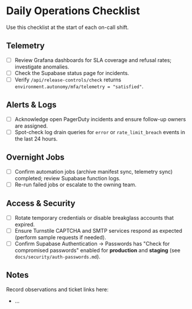 # Daily Operations Checklist

Use this checklist at the start of each on-call shift.

## Telemetry
- [ ] Review Grafana dashboards for SLA coverage and refusal rates; investigate anomalies.
- [ ] Check the Supabase status page for incidents.
- [ ] Verify `/api/release-controls/check` returns `environment.autonomy/mfa/telemetry = "satisfied"`.

## Alerts & Logs
- [ ] Acknowledge open PagerDuty incidents and ensure follow-up owners are assigned.
- [ ] Spot-check log drain queries for `error` or `rate_limit_breach` events in the last 24 hours.

## Overnight Jobs
- [ ] Confirm automation jobs (archive manifest sync, telemetry sync) completed; review Supabase function logs.
- [ ] Re-run failed jobs or escalate to the owning team.

## Access & Security
- [ ] Rotate temporary credentials or disable breakglass accounts that expired.
- [ ] Ensure Turnstile CAPTCHA and SMTP services respond as expected (perform sample requests if needed).
- [ ] Confirm Supabase Authentication → Passwords has "Check for compromised passwords" enabled for **production** and **staging** (see `docs/security/auth-passwords.md`).

## Notes
Record observations and ticket links here:

- …
